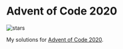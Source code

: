 # Advent of Code 2020

![stars](https://progress-bar.dev/6/?scale=50&title=stars&suffix=/50 "stars")

My solutions for [Advent of Code 2020](https://adventofcode.com/2020).
